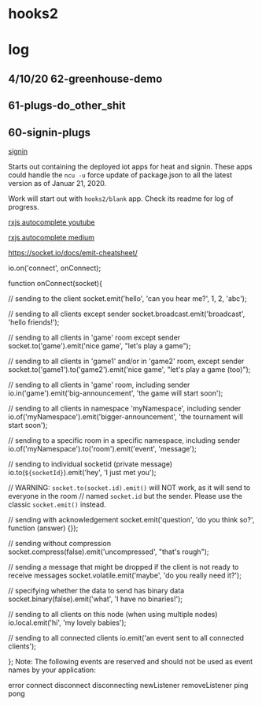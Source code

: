 # hooks2

# log 

## 4/10/20 62-greenhouse-demo


## 61-plugs-do_other_shit


## 60-signin-plugs
[signin](iot/signin/README.md)

Starts out containing the deployed iot apps for heat and signin. These apps could handle the `ncu -u` force update of package.json to all the latest version as of Januar 21, 2020.

Work will start out with `hooks2/blank` app. Check its readme for log of progress.


[rxjs autocomplete youtube](https://www.youtube.com/watch?v=gIMMkX4VZ54&t=812s)

[rxjs autocomplete medium](https://medium.com/@rachel.poulos/wreck-the-web-with-observables-how-to-make-an-autocomplete-search-with-rxjs-bd588ad91b1b)

https://socket.io/docs/emit-cheatsheet/

io.on('connect', onConnect);

function onConnect(socket){

  // sending to the client
  socket.emit('hello', 'can you hear me?', 1, 2, 'abc');

  // sending to all clients except sender
  socket.broadcast.emit('broadcast', 'hello friends!');

  // sending to all clients in 'game' room except sender
  socket.to('game').emit('nice game', "let's play a game");

  // sending to all clients in 'game1' and/or in 'game2' room, except sender
  socket.to('game1').to('game2').emit('nice game', "let's play a game (too)");

  // sending to all clients in 'game' room, including sender
  io.in('game').emit('big-announcement', 'the game will start soon');

  // sending to all clients in namespace 'myNamespace', including sender
  io.of('myNamespace').emit('bigger-announcement', 'the tournament will start soon');

  // sending to a specific room in a specific namespace, including sender
  io.of('myNamespace').to('room').emit('event', 'message');

  // sending to individual socketid (private message)
  io.to(`${socketId}`).emit('hey', 'I just met you');

  // WARNING: `socket.to(socket.id).emit()` will NOT work, as it will send to everyone in the room
  // named `socket.id` but the sender. Please use the classic `socket.emit()` instead.

  // sending with acknowledgement
  socket.emit('question', 'do you think so?', function (answer) {});

  // sending without compression
  socket.compress(false).emit('uncompressed', "that's rough");

  // sending a message that might be dropped if the client is not ready to receive messages
  socket.volatile.emit('maybe', 'do you really need it?');

  // specifying whether the data to send has binary data
  socket.binary(false).emit('what', 'I have no binaries!');

  // sending to all clients on this node (when using multiple nodes)
  io.local.emit('hi', 'my lovely babies');

  // sending to all connected clients
  io.emit('an event sent to all connected clients');

};
Note: The following events are reserved and should not be used as event names by your application:

error
connect
disconnect
disconnecting
newListener
removeListener
ping
pong
